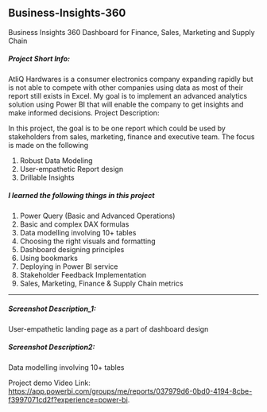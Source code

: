 ## Business-Insights-360
Business Insights 360 Dashboard for Finance, Sales, Marketing and Supply Chain
##### Project Short Info:
AtliQ Hardwares is a consumer electronics company expanding rapidly but is not able to compete with other companies using data as most of their report still exists in Excel. 
My goal is to implement an advanced analytics solution using Power BI that will enable the company to get insights and make informed decisions.
Project Description: 

In this project, the goal is to be one report which could be used by stakeholders from sales, marketing, finance and executive team. The focus is made on the following
1. Robust Data Modeling
2. User-empathetic Report design
3. Drillable Insights

##### I learned the following things in this project
1. Power Query (Basic and Advanced Operations) 
2. Basic and complex DAX formulas
3. Data modelling involving 10+ tables
4. Choosing the right visuals and formatting
5. Dashboard designing principles
6. Using bookmarks
7. Deploying in Power BI service
8. Stakeholder Feedback Implementation
9. Sales, Marketing, Finance & Supply Chain metrics

**************************

##### Screenshot Description_1:
User-empathetic landing page as a part of dashboard design

##### Screenshot Description2:
Data modelling involving 10+ tables

Project demo Video Link: https://app.powerbi.com/groups/me/reports/037979d6-0bd0-4194-8cbe-f3997071cd2f?experience=power-bi.


